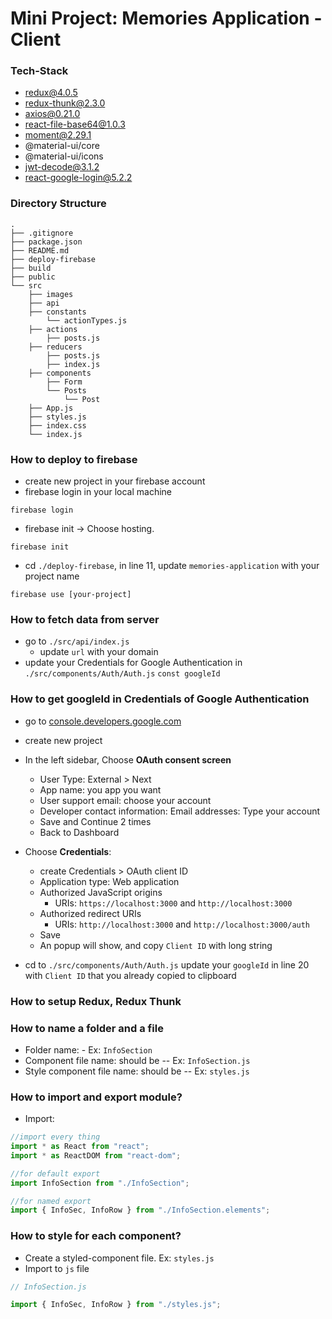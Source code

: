# Mini Project: Memories Application - Client

### Tech-Stack

- redux@4.0.5
- redux-thunk@2.3.0
- axios@0.21.0
- react-file-base64@1.0.3
- moment@2.29.1
- @material-ui/core
- @material-ui/icons
- jwt-decode@3.1.2
- react-google-login@5.2.2

### Directory Structure

```
.
├── .gitignore
├── package.json
├── README.md
├── deploy-firebase
├── build
├── public
└── src
    ├── images
    ├── api
    ├── constants
        └── actionTypes.js
    ├── actions
        ├── posts.js
    ├── reducers
        ├── posts.js
        ├── index.js
    ├── components
        ├── Form
        └── Posts
            └── Post
    ├── App.js
    ├── styles.js
    ├── index.css
    └── index.js
```

### How to deploy to firebase

- create new project in your firebase account
- firebase login in your local machine

```
firebase login
```

- firebase init -> Choose hosting.

```
firebase init
```

- cd `./deploy-firebase`, in line 11, update `memories-application` with your project name

```
firebase use [your-project]
```

### How to fetch data from server

- go to `./src/api/index.js`
  - update `url` with your domain
- update your Credentials for Google Authentication in `./src/components/Auth/Auth.js` `const googleId`

### How to get googleId in Credentials of Google Authentication

- go to [console.developers.google.com](https://console.developers.google.com/)
- create new project
- In the left sidebar, Choose **OAuth consent screen**

  - User Type: External > Next
  - App name: you app you want
  - User support email: choose your account
  - Developer contact information: Email addresses: Type your account
  - Save and Continue 2 times
  - Back to Dashboard

- Choose **Credentials**:

  - create Credentials > OAuth client ID
  - Application type: Web application
  - Authorized JavaScript origins
    - URIs: `https://localhost:3000` and `http://localhost:3000`
  - Authorized redirect URIs
    - URIs: `http://localhost:3000` and `http://localhost:3000/auth`
  - Save
  - An popup will show, and copy `Client ID` with long string

- cd to `./src/components/Auth/Auth.js` update your `googleId` in line 20 with `Client ID` that you already copied to clipboard

### How to setup Redux, Redux Thunk

### How to name a folder and a file

- Folder name: - Ex: `InfoSection`
- Component file name: should be -- Ex: `InfoSection.js`
- Style component file name: should be -- Ex: `styles.js`

### How to import and export module?

- Import:

```js
//import every thing
import * as React from "react";
import * as ReactDOM from "react-dom";

//for default export
import InfoSection from "./InfoSection";

//for named export
import { InfoSec, InfoRow } from "./InfoSection.elements";
```

### How to style for each component?

- Create a styled-component file. Ex: `styles.js`
- Import to `js` file

```js
// InfoSection.js

import { InfoSec, InfoRow } from "./styles.js";
```
